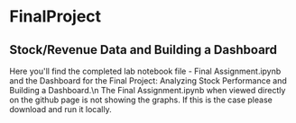 # FinalProject

## Stock/Revenue Data and Building a Dashboard

Here you'll find the completed lab notebook file - Final Assignment.ipynb and the Dashboard for the Final Project: Analyzing Stock Performance and Building a Dashboard.\n
The Final Assignment.ipynb when viewed directly on the github page is not showing the graphs. If this is the case please download and run it locally.
